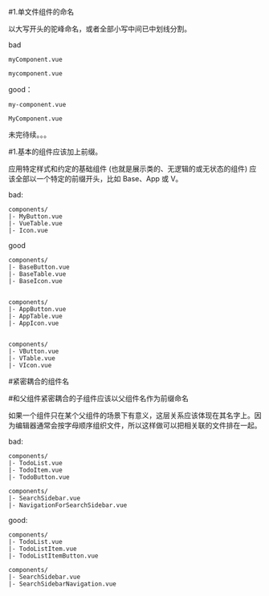 #1.单文件组件的命名

以大写开头的驼峰命名，或者全部小写中间已中划线分割。


bad

```
myComponent.vue

mycomponent.vue
```
good：

```
my-component.vue

MyComponent.vue
```

未完待续。。。


#1.基本的组件应该加上前缀。


应用特定样式和约定的基础组件 (也就是展示类的、无逻辑的或无状态的组件) 应该全部以一个特定的前缀开头，比如 Base、App 或 V。


bad:
```
components/
|- MyButton.vue
|- VueTable.vue
|- Icon.vue
```


good
```
components/
|- BaseButton.vue
|- BaseTable.vue
|- BaseIcon.vue


components/
|- AppButton.vue
|- AppTable.vue
|- AppIcon.vue


components/
|- VButton.vue
|- VTable.vue
|- VIcon.vue
```





#紧密耦合的组件名

#和父组件紧密耦合的子组件应该以父组件名作为前缀命名

如果一个组件只在某个父组件的场景下有意义，这层关系应该体现在其名字上。因为编辑器通常会按字母顺序组织文件，所以这样做可以把相关联的文件排在一起。

bad:

```
components/
|- TodoList.vue
|- TodoItem.vue
|- TodoButton.vue

components/
|- SearchSidebar.vue
|- NavigationForSearchSidebar.vue
```


good:
```
components/
|- TodoList.vue
|- TodoListItem.vue
|- TodoListItemButton.vue

components/
|- SearchSidebar.vue
|- SearchSidebarNavigation.vue
```



